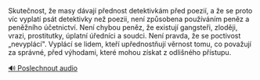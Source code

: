 <speak>
<prosody rate="95%">
<emphasis level="moderate">Skutečnost, že masy dávají přednost detektivkám před poezií, a že se proto víc vyplatí psát detektivky než poezii,</emphasis> <break time="400ms"/> není způsobena používáním peněz a peněžního účetnictví. <break time="500ms"/> <emphasis level="strong">Není chybou peněz, že existují gangsteři, zloději, vrazi, prostitutky, úplatní úředníci a soudci.</emphasis> <break time="500ms"/> <emphasis level="strong">Není pravda, že se poctivost „nevyplácí".</emphasis> <break time="400ms"/> <emphasis level="moderate">Vyplácí se lidem, kteří upřednostňují věrnost tomu, co považují za správné, před výhodami, které mohou získat z odlišného přístupu.</emphasis>
</prosody>

[🔊 Poslechnout audio](/data/7-paragraphs/audio/chapter_42/para_013-Skutenost-e-masy-dvaj-pednost-detektivkm-p.mp3)
</speak> 